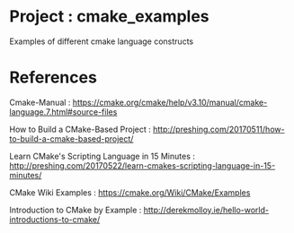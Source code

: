 # Project : cmake_examples
Examples of different cmake language constructs


# References

Cmake-Manual :
https://cmake.org/cmake/help/v3.10/manual/cmake-language.7.html#source-files


How to Build a CMake-Based Project :
http://preshing.com/20170511/how-to-build-a-cmake-based-project/


Learn CMake's Scripting Language in 15 Minutes :
http://preshing.com/20170522/learn-cmakes-scripting-language-in-15-minutes/


CMake Wiki Examples :
https://cmake.org/Wiki/CMake/Examples


Introduction to CMake by Example :
http://derekmolloy.ie/hello-world-introductions-to-cmake/
